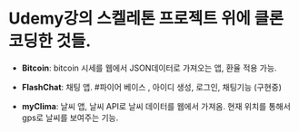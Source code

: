 # Udemy강의 스켈레톤 프로젝트 위에 클론 코딩한 것들.

- **Bitcoin**: bitcoin 시세를 웹에서 JSON데이터로 가져오는 앱, 환율 적용 가능.

- **FlashChat**: 채팅 앱. #파이어 베이스 , 아이디 생성, 로그인, 채팅기능
 (구현중)
 
- **myClima**: 날씨 앱, 날씨 API로 날씨 데이터를 웹에서 가져옴. 현재 위치를 통해서 gps로 날씨를 보여주는 기능.




